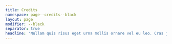 ```yaml
---
title: Credits
namespace: page--credits--black
layout: page
modifier: --black
separator: true
headline: 'Nullam quis risus eget urna mollis ornare vel eu leo. Cras justo odio, dapibus ac facilisis in, egestas.'
---
```

